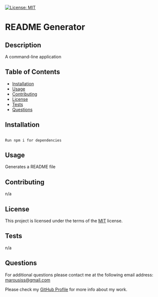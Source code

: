 

[![License: MIT](https://img.shields.io/badge/License-MIT-yellow.svg)](https://opensource.org/licenses/MIT)

# README Generator

## Description

A command-line application

## Table of Contents

- [Installation](#installation)
- [Usage](#usage)
- [Contributing](#contributing)
- [License](#license)
- [Tests](#tests)
- [Questions](#questions)

<a name='installation'></a>
## Installation

```

Run npm i for dependencies
```

<a name='usage'></a>
## Usage

Generates a README file

<a name='contributing'></a>
## Contributing

n/a

<a name='license'></a>
## License

This project is licensed under the terms of the [MIT](https://opensource.org/licenses/MIT) license.

<a name='tests'></a>
## Tests

n/a

<a name='questions'></a>
## Questions

For additional questions please contact me at the following email address: marousiss@gmail.com


Please check my [GitHub Profile](http://github.com/marousiss) for more info about my work.

